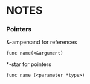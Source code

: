 # NOTES 

### Pointers

&-ampersand for references
```
func name(<&argument)
```

*-star for pointers
```
func name (<parameter *type>)
```


